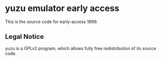 yuzu emulator early access
=============

This is the source code for early-access 1699.

## Legal Notice

yuzu is a GPLv2 program, which allows fully free redistribution of its source code.